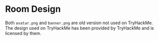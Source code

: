 # Room Design

Both `avatar.png` and `banner.png` are old version not used on TryHackMe. The design used on TryHackMe has been provided by TryHackMe and is licensed by them.
